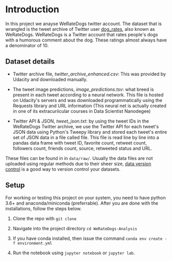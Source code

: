 # Introduction

In this project we anayse WeRateDogs twitter account. The dataset that is wrangled is the tweet archive of Twitter user [dog_rates](https://twitter.com/dog_rates), also known as WeRateDogs. WeRateDogs is a Twitter account that rates people's dogs with a humorous comment about the dog. These ratings almost always have a denominator of 10.

## Dataset details

- Twitter archive file, _twitter_archive_enhanced.csv_: This was provided by Udacity and downloaded manually.

- The tweet image predictions, _image_predictions.tsv_: what breed is present in each tweet according to a neural network. This file is hosted on Udacity's servers and was downloaded programmatically using the Requests library and URL information (This neural net is actually created in one of its extracuriicular courses in Data Scientist Nanodegee)

- Twitter API & JSON, _tweet_json.txt_: by using the tweet IDs in the WeRateDogs Twitter archive, we use the Twitter API for each tweet's JSON data using Python's Tweepy library and stored each tweet's entire set of JSON data in a file called file. This file is read line by line into a pandas data frame with tweet ID, favorite count, retweet count, followers count, friends count, source, retweeted status and URL.

These files can be found in in `data/raw/`. Usually the data files are not uploaded using regular methods due to their sheer size, [data version control](https://dvc.org) is a good way to version control your datasets.

## Setup

For working or testing this project on your system, you need to have python 3.6+ and anaconda/miniconda (preferrable). After you are done with the installations, follow the steps below.

1. Clone the repo with `git clone`

2. Navigate into the project directory `cd WeRateDogs-Analysis`

3. If you have conda installed, then issue the command `conda env create -f environment.yml`

4. Run the notebook using `jupyter notebook` or `jupyter lab`.
